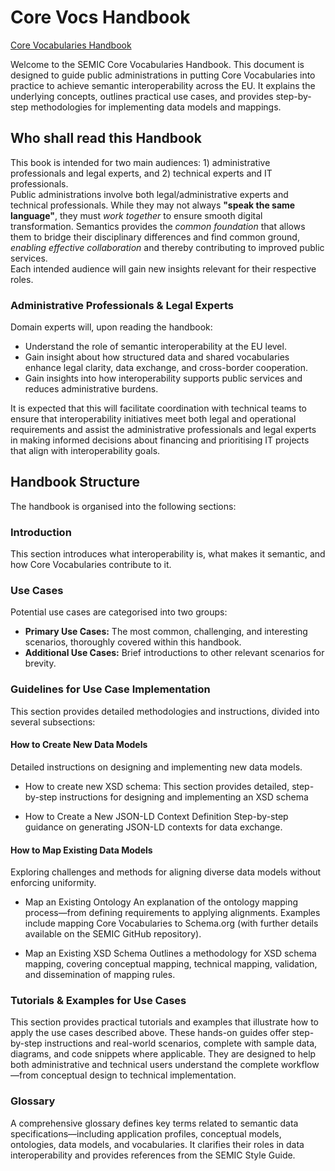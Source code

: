 # Core Vocs Handbook
[Core Vocabularies Handbook](https://semiceu.github.io/core-vocs-handbook/public-review/index.html)

Welcome to the SEMIC Core Vocabularies Handbook. This document is designed to guide public administrations in putting Core Vocabularies into practice to achieve semantic interoperability across the EU. It explains the underlying concepts, outlines practical use cases, and provides step-by-step methodologies for implementing data models and mappings.

## Who shall read this Handbook

This book is intended for two main audiences: 1) administrative professionals and legal experts, and 2) technical experts and IT professionals.  
Public administrations involve both legal/administrative experts and technical professionals. While they may not always **"speak the same language"**, they must *work together* to ensure smooth digital transformation. Semantics provides the *common foundation* that allows them to bridge their disciplinary differences and find common ground, *enabling effective collaboration* and thereby contributing to improved public services.  
Each intended audience will gain new insights relevant for their respective roles.

### Administrative Professionals & Legal Experts

Domain experts will, upon reading the handbook:

- Understand the role of semantic interoperability at the EU level.
- Gain insight about how structured data and shared vocabularies enhance legal clarity, data exchange, and cross-border cooperation.
- Gain insights into how interoperability supports public services and reduces administrative burdens.

It is expected that this will facilitate coordination with technical teams to ensure that interoperability initiatives meet both legal and operational requirements and assist the administrative professionals and legal experts in making informed decisions about financing and prioritising IT projects that align with interoperability goals.

## Handbook Structure
The handbook is organised into the following sections:

### Introduction
This section introduces what interoperability is, what makes it semantic, and how Core Vocabularies contribute to it.

### Use Cases
Potential use cases are categorised into two groups:
- **Primary Use Cases:** The most common, challenging, and interesting scenarios, thoroughly covered within this handbook.
- **Additional Use Cases:** Brief introductions to other relevant scenarios for brevity.

### Guidelines for Use Case Implementation
This section provides detailed methodologies and instructions, divided into several subsections:

#### How to Create New Data Models
Detailed instructions on designing and implementing new data models.

- How to create new XSD schema: This section provides detailed, step-by-step instructions for designing and implementing an XSD schema

- How to Create a New JSON-LD Context Definition
Step-by-step guidance on generating JSON-LD contexts for data exchange.

#### How to Map Existing Data Models
Exploring challenges and methods for aligning diverse data models without enforcing uniformity.

- Map an Existing Ontology
An explanation of the ontology mapping process—from defining requirements to applying alignments. Examples include mapping Core Vocabularies to Schema.org (with further details available on the SEMIC GitHub repository).

- Map an Existing XSD Schema
Outlines a methodology for XSD schema mapping, covering conceptual mapping, technical mapping, validation, and dissemination of mapping rules.

### Tutorials & Examples for Use Cases
This section provides practical tutorials and examples that illustrate how to apply the use cases described above. These hands-on guides offer step-by-step instructions and real-world scenarios, 
complete with sample data, diagrams, and code snippets where applicable. 
They are designed to help both administrative and technical users understand the complete workflow—from conceptual design to technical implementation.

### Glossary
A comprehensive glossary defines key terms related to semantic data specifications—including application profiles, conceptual models, ontologies, data models, and vocabularies. It clarifies their roles in data interoperability and provides references from the SEMIC Style Guide.

